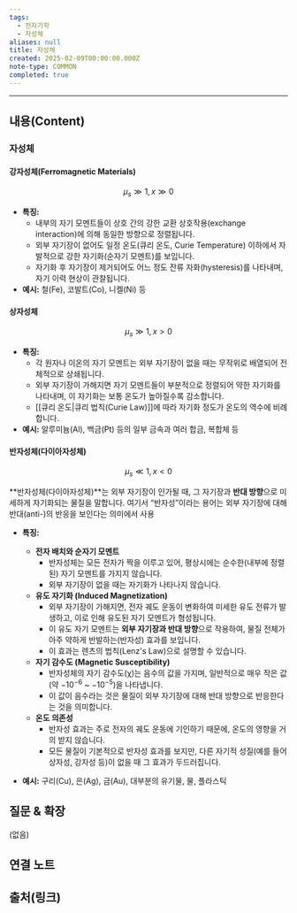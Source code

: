 ```yaml
---
tags:
  - 전자기학
  - 자성체
aliases: null
title: 자성체
created: 2025-02-09T00:00:00.000Z
note-type: COMMON
completed: true
---
```


---

## 내용(Content)

### 자성체

#### 강자성체(Ferromagnetic Materials)

$$\mu_{s} \gg 1, x \gg 0$$

- **특징:**
	- 내부의 자기 모멘트들이 상호 간의 강한 교환 상호작용(exchange interaction)에 의해 동일한 방향으로 정렬됩니다.
	- 외부 자기장이 없어도 일정 온도(큐리 온도, Curie Temperature) 이하에서 자발적으로 강한 자기화(순자기 모멘트)를 보입니다.
	- 자기화 후 자기장이 제거되어도 어느 정도 잔류 자화(hysteresis)를 나타내며, 자기 이력 현상이 관찰됩니다.
- **예시:** 철(Fe), 코발트(Co), 니켈(Ni) 등

#### 상자성체

$$
\mu_{s} \gg 1, x > 0
$$
- **특징:**
    - 각 원자나 이온의 자기 모멘트는 외부 자기장이 없을 때는 무작위로 배열되어 전체적으로 상쇄됩니다.
    - 외부 자기장이 가해지면 자기 모멘트들이 부분적으로 정렬되어 약한 자기화를 나타내며, 이 자기화는 보통 온도가 높아질수록 감소합니다.
    - [[큐리 온도|큐리 법칙(Curie Law)]]에 따라 자기화 정도가 온도의 역수에 비례합니다.
- **예시:** 알루미늄(Al), 백금(Pt) 등의 일부 금속과 여러 합금, 복합체 등

#### 반자성체(다이아자성체)

$$
\mu_{s} \ll 1, x < 0
$$

**반자성체(다이아자성체)**는 외부 자기장이 인가될 때, 그 자기장과 **반대 방향**으로 미세하게 자기화되는 물질을 말합니다. 여기서 “반자성”이라는 용어는 외부 자기장에 대해 반대(anti-)의 반응을 보인다는 의미에서 사용

- **특징:**
	- **전자 배치와 순자기 모멘트**
		-  반자성체는 모든 전자가 짝을 이루고 있어, 평상시에는 순수한(내부에 정렬된) 자기 모멘트를 가지지 않습니다.
		- 외부 자기장이 없을 때는 자기화가 나타나지 않습니다.
	- **유도 자기화 (Induced Magnetization)**
		-  외부 자기장이 가해지면, 전자 궤도 운동이 변화하여 미세한 유도 전류가 발생하고, 이로 인해 유도된 자기 모멘트가 형성됩니다.
		- 이 유도 자기 모멘트는 **외부 자기장과 반대 방향**으로 작용하여, 물질 전체가 아주 약하게 반발하는(반자성) 효과를 보입니다.
		- 이 효과는 렌츠의 법칙(Lenz's Law)으로 설명할 수 있습니다.
	- **자기 감수도 (Magnetic Susceptibility)**
		-  반자성체의 자기 감수도(χ)는 음수의 값을 가지며, 일반적으로 매우 작은 값(약 $−10^{−6}$ ~ $-10^{-5}$)을 나타냅니다.
		- 이 값이 음수라는 것은 물질이 외부 자기장에 대해 반대 방향으로 반응한다는 것을 의미합니다.
	- **온도 의존성**
		- 반자성 효과는 주로 전자의 궤도 운동에 기인하기 때문에, 온도의 영향을 거의 받지 않습니다.
		- 모든 물질이 기본적으로 반자성 효과를 보지만, 다른 자기적 성질(예를 들어 상자성, 강자성 등)이 없을 때 그 효과가 두드러집니다.

- **예시:** 구리(Cu), 은(Ag), 금(Au), 대부분의 유기물, 물, 플라스틱

## 질문 & 확장

(없음)

## 연결 노트

## 출처(링크)





